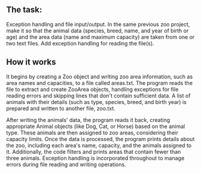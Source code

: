 ## The task:
Exception handling and file input/output.
In the same previous zoo project, make it so that 
the animal data (species, breed, name, and year of 
birth or age) and the area data (name and maximum 
capacity) are taken from one or two text files. Add exception handling for reading 
the file(s).

## How it works
It begins by creating a Zoo object and writing zoo area information, such as area names and capacities, to a file called areas.txt. The program reads the file to extract and create ZooArea objects, handling exceptions for file reading errors and skipping lines that don't contain sufficient data. A list of animals with their details (such as type, species, breed, and birth year) is prepared and written to another file, zoo.txt.

After writing the animals' data, the program reads it back, creating appropriate Animal objects (like Dog, Cat, or Horse) based on the animal type. These animals are then assigned to zoo areas, considering their capacity limits. Once the data is processed, the program prints details about the zoo, including each area's name, capacity, and the animals assigned to it. Additionally, the code filters and prints areas that contain fewer than three animals. Exception handling is incorporated throughout to manage errors during file reading and writing operations.

